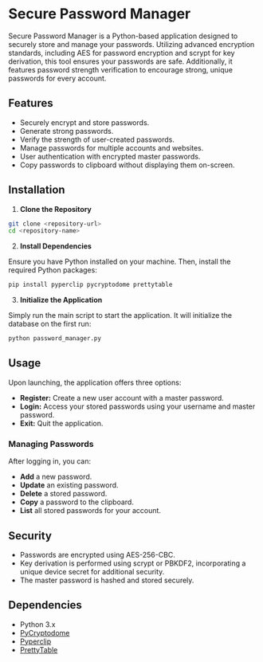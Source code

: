 # Secure Password Manager

Secure Password Manager is a Python-based application designed to securely store and manage your passwords. Utilizing advanced encryption standards, including AES for password encryption and scrypt for key derivation, this tool ensures your passwords are safe. Additionally, it features password strength verification to encourage strong, unique passwords for every account.

## Features

- Securely encrypt and store passwords.
- Generate strong passwords.
- Verify the strength of user-created passwords.
- Manage passwords for multiple accounts and websites.
- User authentication with encrypted master passwords.
- Copy passwords to clipboard without displaying them on-screen.

## Installation

1. **Clone the Repository**

```bash
git clone <repository-url>
cd <repository-name>
```

2. **Install Dependencies**

Ensure you have Python installed on your machine. Then, install the required Python packages:

```bash
pip install pyperclip pycryptodome prettytable
```

3. **Initialize the Application**

Simply run the main script to start the application. It will initialize the database on the first run:

```bash
python password_manager.py
```

## Usage

Upon launching, the application offers three options:

- **Register:** Create a new user account with a master password.
- **Login:** Access your stored passwords using your username and master password.
- **Exit:** Quit the application.

### Managing Passwords

After logging in, you can:

- **Add** a new password.
- **Update** an existing password.
- **Delete** a stored password.
- **Copy** a password to the clipboard.
- **List** all stored passwords for your account.

## Security

- Passwords are encrypted using AES-256-CBC.
- Key derivation is performed using scrypt or PBKDF2, incorporating a unique device secret for additional security.
- The master password is hashed and stored securely.

## Dependencies

- Python 3.x
- [PyCryptodome](https://www.pycryptodome.org/)
- [Pyperclip](https://pypi.org/project/pyperclip/)
- [PrettyTable](https://pypi.org/project/prettytable/)
